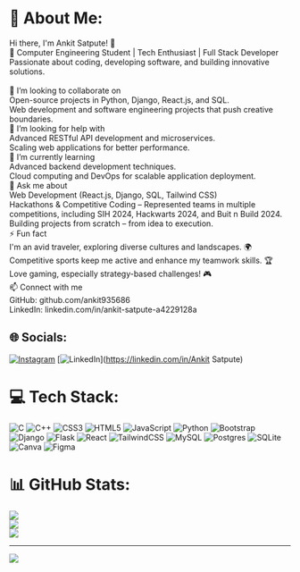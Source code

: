 # 💫 About Me:
Hi there, I'm Ankit Satpute! 👋<br>🚀 Computer Engineering Student | Tech Enthusiast | Full Stack Developer<br>Passionate about coding, developing software, and building innovative solutions.<br><br>👯 I’m looking to collaborate on<br>Open-source projects in Python, Django, React.js, and SQL.<br>Web development and software engineering projects that push creative boundaries.<br>🤝 I’m looking for help with<br>Advanced RESTful API development and microservices.<br>Scaling web applications for better performance.<br>🌱 I’m currently learning<br>Advanced backend development techniques.<br>Cloud computing and DevOps for scalable application deployment.<br>💬 Ask me about<br>Web Development (React.js, Django, SQL, Tailwind CSS)<br>Hackathons & Competitive Coding – Represented teams in multiple competitions, including SIH 2024, Hackwarts 2024, and Buit n Build 2024.<br>Building projects from scratch – from idea to execution.<br>⚡ Fun fact<br>I'm an avid traveler, exploring diverse cultures and landscapes. 🌍<br>Competitive sports keep me active and enhance my teamwork skills. 🏆<br>Love gaming, especially strategy-based challenges! 🎮<br>📫 Connect with me<br>GitHub: github.com/ankit935686<br>LinkedIn: linkedin.com/in/ankit-satpute-a4229128a<br>


## 🌐 Socials:
[![Instagram](https://img.shields.io/badge/Instagram-%23E4405F.svg?logo=Instagram&logoColor=white)](https://instagram.com/ankit_satputee) [![LinkedIn](https://img.shields.io/badge/LinkedIn-%230077B5.svg?logo=linkedin&logoColor=white)](https://linkedin.com/in/Ankit Satpute) 

# 💻 Tech Stack:
![C](https://img.shields.io/badge/c-%2300599C.svg?style=for-the-badge&logo=c&logoColor=white) ![C++](https://img.shields.io/badge/c++-%2300599C.svg?style=for-the-badge&logo=c%2B%2B&logoColor=white) ![CSS3](https://img.shields.io/badge/css3-%231572B6.svg?style=for-the-badge&logo=css3&logoColor=white) ![HTML5](https://img.shields.io/badge/html5-%23E34F26.svg?style=for-the-badge&logo=html5&logoColor=white) ![JavaScript](https://img.shields.io/badge/javascript-%23323330.svg?style=for-the-badge&logo=javascript&logoColor=%23F7DF1E) ![Python](https://img.shields.io/badge/python-3670A0?style=for-the-badge&logo=python&logoColor=ffdd54) ![Bootstrap](https://img.shields.io/badge/bootstrap-%238511FA.svg?style=for-the-badge&logo=bootstrap&logoColor=white) ![Django](https://img.shields.io/badge/django-%23092E20.svg?style=for-the-badge&logo=django&logoColor=white) ![Flask](https://img.shields.io/badge/flask-%23000.svg?style=for-the-badge&logo=flask&logoColor=white) ![React](https://img.shields.io/badge/react-%2320232a.svg?style=for-the-badge&logo=react&logoColor=%2361DAFB) ![TailwindCSS](https://img.shields.io/badge/tailwindcss-%2338B2AC.svg?style=for-the-badge&logo=tailwind-css&logoColor=white) ![MySQL](https://img.shields.io/badge/mysql-4479A1.svg?style=for-the-badge&logo=mysql&logoColor=white) ![Postgres](https://img.shields.io/badge/postgres-%23316192.svg?style=for-the-badge&logo=postgresql&logoColor=white) ![SQLite](https://img.shields.io/badge/sqlite-%2307405e.svg?style=for-the-badge&logo=sqlite&logoColor=white) ![Canva](https://img.shields.io/badge/Canva-%2300C4CC.svg?style=for-the-badge&logo=Canva&logoColor=white) ![Figma](https://img.shields.io/badge/figma-%23F24E1E.svg?style=for-the-badge&logo=figma&logoColor=white)
# 📊 GitHub Stats:
![](https://github-readme-stats.vercel.app/api?username=ankit935686&theme=dark&hide_border=false&include_all_commits=false&count_private=false)<br/>
![](https://github-readme-streak-stats.herokuapp.com/?user=ankit935686&theme=dark&hide_border=false)<br/>
![](https://github-readme-stats.vercel.app/api/top-langs/?username=ankit935686&theme=dark&hide_border=false&include_all_commits=false&count_private=false&layout=compact)

---
[![](https://visitcount.itsvg.in/api?id=ankit935686&icon=0&color=0)](https://visitcount.itsvg.in)

<!-- Proudly created with GPRM ( https://gprm.itsvg.in ) -->
